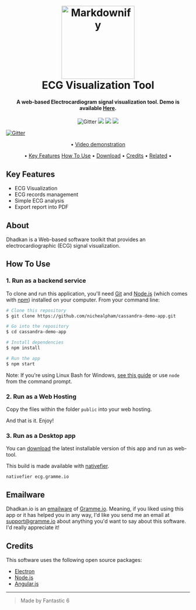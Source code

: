 
<h1 align="center">
  <br>
  <a href="https://gramme.io/cassand"><img src="https://nichealpham.github.io/Cassandra-project/public/images/startup.png" alt="Markdownify" width="200"></a>
  <br>
  ECG Visualization Tool
  <br>
</h1>

<h4 align="center">A web-based Electrocardiogram signal visualization tool. Demo is available <a href="https://ecg.gramme.io" target="_blank">Here</a>.</h4>

<p align="center">
  <a>
    <img src="https://badge.fury.io/js/electron-markdownify.svg"
         alt="Gitter">
  </a>
  <a><img src="https://badges.gitter.im/amitmerchant1990/electron-markdownify.svg"></a>
  <a>
      <img src="https://img.shields.io/badge/SayThanks.io-%E2%98%BC-1EAEDB.svg">
  </a>
  <a href="https://opencollective.com/cassand">
    <img src="https://img.shields.io/badge/$-donate-ff69b4.svg?maxAge=2592000&amp;style=flat">
  </a>
</p>
<a href="https://www.youtube.com/watch?v=YXcC-purj9E">
    <img src="https://nichealpham.github.io/Cassandra-project/public/images/Capture2_1.png"
    alt="Gitter">
  </a>
<p align="center">
  • <a href="https://www.youtube.com/watch?v=YXcC-purj9E">Video demonstration</a>
</p>
<p align="center">
  • <a href="#key-features">Key Features</a>
  <a href="#how-to-use">How To Use</a> •
  <a href="#download">Download</a> •
  <a href="#credits">Credits</a> •
  <a href="#related">Related</a> •
</p>

## Key Features

* ECG Visualization
* ECG records management
* Simple ECG analysis
* Export report into PDF

## About
Dhadkan is a Web-based software toolkit that provides an electrocardiographic (ECG) signal visualization.

 

## How To Use

### 1. Run as a backend service
To clone and run this application, you'll need [Git](https://git-scm.com) and [Node.js](https://nodejs.org/en/download/) (which comes with [npm](http://npmjs.com)) installed on your computer. From your command line:

```bash
# Clone this repository
$ git clone https://github.com/nichealpham/cassandra-demo-app.git

# Go into the repository
$ cd cassandra-demo-app

# Install dependencies
$ npm install

# Run the app
$ npm start
```

Note: If you're using Linux Bash for Windows, [see this guide](https://www.howtogeek.com/261575/how-to-run-graphical-linux-desktop-applications-from-windows-10s-bash-shell/) or use `node` from the command prompt.

### 2. Run as a Web Hosting
Copy the files within the folder `public` into your web hosting.

And that is it. Enjoy! 

### 3. Run as a Desktop app

You can [download](https://drive.google.com/file/d/1xuYuao96Ice6CXGpbwkxWhhNfZSQ0VhG/view?usp=sharing) the latest installable version of this app and run as web-tool.

This build is made available with [nativefier](https://github.com/jiahaog/nativefier).
```
nativefier ecg.gramme.io
```

## Emailware

Dhadkan.io is an [emailware](https://en.wiktionary.org/wiki/emailware) of [Gramme.io](https://gramme.io). Meaning, if you liked using this app or it has helped you in any way, I'd like you send me an email at <support@gramme.io> about anything you'd want to say about this software. I'd really appreciate it!

## Credits

This software uses the following open source packages:

- [Electron](http://electron.atom.io/)
- [Node.js](https://nodejs.org/)
- [Angular.js](https://github.com/angular.js)


---

> Made by Fantastic 6

